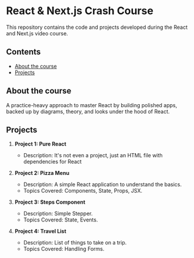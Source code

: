 # React & Next.js Crash Course

This repository contains the code and projects developed during the React and Next.js video course.

## Contents

- [About the course](#about-the-course)
- [Projects](#projects)

## About the course

A practice-heavy approach to master React by building polished apps, backed up by diagrams, theory, and looks under the hood of React.

## Projects

1. **Project 1: Pure React**

   - Description: It's not even a project, just an HTML file with dependencies for React

2. **Project 2: Pizza Menu**

   - Description: A simple React application to understand the basics.
   - Topics Covered: Components, State, Props, JSX.

3. **Project 3: Steps Component**

   - Description: Simple Stepper.
   - Topics Covered: State, Events.

4. **Project 4: Travel List**

   - Description: List of things to take on a trip.
   - Topics Covered: Handling Forms.

